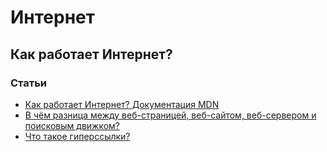 # Интернет

## Как работает Интернет?

### Статьи

* [Как работает Интернет? Документация MDN](https://developer.mozilla.org/ru/docs/Learn/Common_questions/How_does_the_Internet_work)
* [В чём разница между веб-страницей, веб-сайтом, веб-сервером и поисковым движком?](https://developer.mozilla.org/ru/docs/Learn/Common_questions/Pages_sites_servers_and_search_engines)
* [Что такое гиперссылки?](https://developer.mozilla.org/ru/docs/Learn/Common_questions/What_are_hyperlinks)
